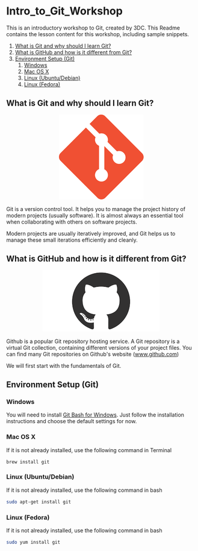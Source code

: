 # Intro_to_Git_Workshop

This is an introductory workshop to Git, created by 3DC. This Readme contains the lesson content for this workshop, including sample snippets.

1. [What is Git and why should I learn Git?](#what-is-git-and-why-should-i-learn-git)
2. [What is GitHub and how is it different from Git?](#what-is-github-and-how-is-it-different-from-git)
3. [Environment Setup (Git)](#environment-setup-git)
   1. [Windows](#windows)
   2. [Mac OS X](#mac-os-x)
   3. [Linux (Ubuntu/Debian)](#linux-ubuntudebian)
   4. [Linux (Fedora)](#linux-fedora)
  

## What is Git and why should I learn Git?  

<div style="text-align:center"><img src="imgs/git.png" /></div>

Git is a version control tool. It helps you to manage the project history of modern projects (usually software). It is almost always an essential tool when collaborating with others on software projects.

Modern projects are usually iteratively improved, and Git helps us to manage these small iterations efficiently and cleanly.

## What is GitHub and how is it different from Git?

<div style="text-align:center"><img src="imgs/github.png" /></div>

Github is a popular Git repository hosting service. A Git repository is a virtual Git collection, containing different versions of your project files. You can find many Git repositories on Github's website (www.github.com)

We will first start with the fundamentals of Git.

## Environment Setup (Git)

### Windows

You will need to install [Git Bash for Windows](https://git-scm.com/download/win). Just follow the installation instructions and choose the default settings for now.

### Mac OS X

If it is not already installed, use the following command in Terminal

```terminal
brew install git
```

### Linux (Ubuntu/Debian)

If it is not already installed, use the following command in bash

```bash
sudo apt-get install git
```

### Linux (Fedora)

If it is not already installed, use the following command in bash

```bash
sudo yum install git
```
